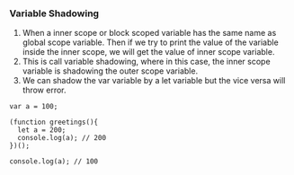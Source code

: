 ### Variable Shadowing
1. When a inner scope or block scoped variable has the same name as global scope variable. Then if we try to print the value of the variable inside the inner scope, we will get the value of inner scope variable.
2. This is call variable shadowing, where in this case, the inner scope variable is shadowing the outer scope variable.
3. We can shadow the var variable by a let variable but the vice versa will throw error.
```
var a = 100;

(function greetings(){
  let a = 200;
  console.log(a); // 200
})();

console.log(a); // 100
```

